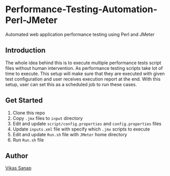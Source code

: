 # Performance-Testing-Automation-Perl-JMeter
Automated web application performance testing using Perl and JMeter

## Introduction
The whole idea behind this is to execute multiple performance tests script files without human intervention.
As performance testing scripts take lot of time to execute. This setup will make sure that they are executed with given
test configuration and user receives execution report at the end.
With this setup, user can set this as a scheduled job to run these cases.

## Get Started
1. Clone this repo
2. Copy `.jmx` files to `input` directory
3. Edit and update `script/config.properties` and `config.properties` files
4. Update `inputs.xml` file with specify which `.jmx` scripts to execute
5. Edit and update `Run.sh` file with `JMeter` home directory
6. Run `Run.sh` file

## Author
[Vikas Sanap](https://www.linkedin.com/in/vikassanap/)
